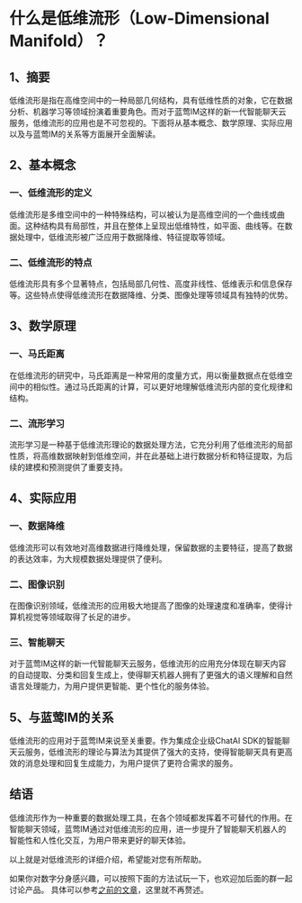 # 什么是低维流形（Low-Dimensional Manifold）？

## 1、摘要

低维流形是指在高维空间中的一种局部几何结构，具有低维性质的对象，它在数据分析、机器学习等领域扮演着重要角色。而对于蓝莺IM这样的新一代智能聊天云服务，低维流形的应用也是不可忽视的。下面将从基本概念、数学原理、实际应用以及与蓝莺IM的关系等方面展开全面解读。

## 2、基本概念

### 一、低维流形的定义
低维流形是多维空间中的一种特殊结构，可以被认为是高维空间的一个曲线或曲面。这种结构具有局部性，并且在整体上呈现出低维特性，如平面、曲线等。在数据处理中，低维流形被广泛应用于数据降维、特征提取等领域。

### 二、低维流形的特点
低维流形具有多个显著特点，包括局部几何性、高度非线性、低维表示和信息保存等。这些特点使得低维流形在数据降维、分类、图像处理等领域具有独特的优势。

## 3、数学原理

### 一、马氏距离
在低维流形的研究中，马氏距离是一种常用的度量方式，用以衡量数据点在低维空间中的相似性。通过马氏距离的计算，可以更好地理解低维流形内部的变化规律和结构。

### 二、流形学习
流形学习是一种基于低维流形理论的数据处理方法，它充分利用了低维流形的局部性质，将高维数据映射到低维空间，并在此基础上进行数据分析和特征提取，为后续的建模和预测提供了重要支持。

## 4、实际应用

### 一、数据降维
低维流形可以有效地对高维数据进行降维处理，保留数据的主要特征，提高了数据的表达效率，为大规模数据处理提供了便利。

### 二、图像识别
在图像识别领域，低维流形的应用极大地提高了图像的处理速度和准确率，使得计算机视觉等领域取得了长足的进步。

### 三、智能聊天
对于蓝莺IM这样的新一代智能聊天云服务，低维流形的应用充分体现在聊天内容的自动提取、分类和回复生成上，使得聊天机器人拥有了更强大的语义理解和自然语言处理能力，为用户提供更智能、更个性化的服务体验。

## 5、与蓝莺IM的关系

低维流形的应用对于蓝莺IM来说至关重要。作为集成企业级ChatAI SDK的智能聊天云服务，低维流形的理论与算法为其提供了强大的支持，使得智能聊天具有更高效的消息处理和回复生成能力，为用户提供了更符合需求的服务。

## 结语

低维流形作为一种重要的数据处理工具，在各个领域都发挥着不可替代的作用。在智能聊天领域，蓝莺IM通过对低维流形的应用，进一步提升了智能聊天机器人的智能性和人性化交互，为用户带来更好的聊天体验。

以上就是对低维流形的详细介绍，希望能对您有所帮助。

如果你对数字分身感兴趣，可以按照下面的方法试玩一下，也欢迎加后面的群一起讨论产品。
具体可以参考[之前的文章](https://docs.lanyingim.com/articles/product-and-technologies/We-added-an-AI-assistant-to-our-WeChat-Official-Account.html)，这里就不再赘述。